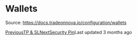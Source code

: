 
# Wallets

Source: https://docs.tradeonnova.io/configuration/wallets

[PreviousTP & SL](/configuration/tp-and-sl)[NextSecurity Pin](/configuration/wallets/security-pin)Last updated 3 months ago
